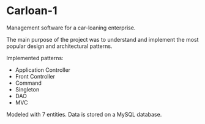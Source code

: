 # Carloan-1

Management software for a car-loaning enterprise.

The main purpose of the project was to understand and implement the most popular design and architectural patterns.

Implemented patterns:
- Application Controller
- Front Controller
- Command
- Singleton
- DAO
- MVC

Modeled with 7 entities.
Data is stored on a MySQL database.
